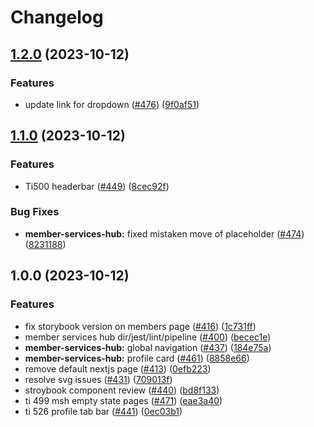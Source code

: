 # Changelog

## [1.2.0](https://github.com/bluelightcard/BlueLightCard-2.0/compare/bluelightcard/member-services-hub-v1.1.0...bluelightcard/member-services-hub-v1.2.0) (2023-10-12)


### Features

* update link for dropdown ([#476](https://github.com/bluelightcard/BlueLightCard-2.0/issues/476)) ([9f0af51](https://github.com/bluelightcard/BlueLightCard-2.0/commit/9f0af518aff43b335fc1e53414235767d8d1762f))

## [1.1.0](https://github.com/bluelightcard/BlueLightCard-2.0/compare/bluelightcard/member-services-hub-v1.0.0...bluelightcard/member-services-hub-v1.1.0) (2023-10-12)


### Features

* Ti500 headerbar ([#449](https://github.com/bluelightcard/BlueLightCard-2.0/issues/449)) ([8cec92f](https://github.com/bluelightcard/BlueLightCard-2.0/commit/8cec92f8d6272c6d888180cdda9ef1fda4c6e381))


### Bug Fixes

* **member-services-hub:** fixed mistaken move of placeholder ([#474](https://github.com/bluelightcard/BlueLightCard-2.0/issues/474)) ([8231188](https://github.com/bluelightcard/BlueLightCard-2.0/commit/8231188378534bd971e3bd1b7d420783d4815cc2))

## 1.0.0 (2023-10-12)


### Features

* fix storybook version on members page ([#416](https://github.com/bluelightcard/BlueLightCard-2.0/issues/416)) ([1c731ff](https://github.com/bluelightcard/BlueLightCard-2.0/commit/1c731ffffeca9607a43fd40b3cd0bd4fd86eee0e))
* member services hub dir/jest/lint/pipeline ([#400](https://github.com/bluelightcard/BlueLightCard-2.0/issues/400)) ([becec1e](https://github.com/bluelightcard/BlueLightCard-2.0/commit/becec1e3e46064dd7e2851723a0da3573aa950ab))
* **member-services-hub:** global navigation ([#437](https://github.com/bluelightcard/BlueLightCard-2.0/issues/437)) ([184e75a](https://github.com/bluelightcard/BlueLightCard-2.0/commit/184e75a35e77bc7c81489ae1af3c37fdfd7ad261))
* **member-services-hub:** profile card ([#461](https://github.com/bluelightcard/BlueLightCard-2.0/issues/461)) ([8858e66](https://github.com/bluelightcard/BlueLightCard-2.0/commit/8858e66f168c00c6b44bfb3a523b36a4a3af5a1d))
* remove default nextjs page ([#413](https://github.com/bluelightcard/BlueLightCard-2.0/issues/413)) ([0efb223](https://github.com/bluelightcard/BlueLightCard-2.0/commit/0efb2230649d421e0b4f8efa946ad535fc226a29))
* resolve svg issues ([#431](https://github.com/bluelightcard/BlueLightCard-2.0/issues/431)) ([709013f](https://github.com/bluelightcard/BlueLightCard-2.0/commit/709013f01ac5e27033e0ef6a5388e7a874d87e53))
* stroybook component review ([#440](https://github.com/bluelightcard/BlueLightCard-2.0/issues/440)) ([bd8f133](https://github.com/bluelightcard/BlueLightCard-2.0/commit/bd8f133f3dfbe0376cf67e0c50e69c2d5215d648))
* ti 499 msh empty state pages ([#471](https://github.com/bluelightcard/BlueLightCard-2.0/issues/471)) ([eae3a40](https://github.com/bluelightcard/BlueLightCard-2.0/commit/eae3a407b6fa375095a2214c5774c22e47e175a6))
* ti 526 profile tab bar ([#441](https://github.com/bluelightcard/BlueLightCard-2.0/issues/441)) ([0ec03b1](https://github.com/bluelightcard/BlueLightCard-2.0/commit/0ec03b11b9c1893a2c5f12d1bc6c2b04166d7544))
